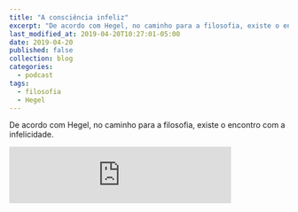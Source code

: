 ```yaml
---
title: "A consciência infeliz"
excerpt: "De acordo com Hegel, no caminho para a filosofia, existe o encontro com a infelicidade."
last_modified_at: 2019-04-20T10:27:01-05:00
date: 2019-04-20
published: false
collection: blog
categories:
  - podcast
tags: 
  - filosofia
  - Hegel
---
```


De acordo com Hegel, no caminho para a filosofia, existe o encontro com a infelicidade.

<iframe src="https://anchor.fm/podcastficcoes/embed/episodes/A-conscincia-infeliz-e3pt2e" height="102px" width="400px" frameborder="0" scrolling="no"></iframe>
